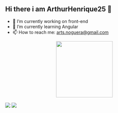 ## Hi there i am ArthurHenrique25 👋

- 🔭 I’m currently working on front-end 
- 🌱 I’m currently learning Angular 
- 📫 How to reach me: arts.noguera@gmail.com

<div align="center">
  <a href="https://github.com/ArthurHenrique25">
  <img height="180em" src="https://github-readme-stats.vercel.app/api?username=ArthurHenrique25&show_icons=true&theme=dark&include_all_commits=true&count_private=true"/>
</div>
  
  <div style="display: inline_block"><br>
  <a href = "arts.noguera@gmail.com"><img src="https://img.shields.io/badge/-Gmail-%23333?style=for-the-badge&logo=gmail&logoColor=white" target="_blank"></a>
  <a href="https://www.linkedin.com/in/arthur-henrique-soares-nogueira-718995159" target="_blank"><img src="https://img.shields.io/badge/-LinkedIn-%230077B5?style=for-the-badge&logo=linkedin&logoColor=white" target="_blank"></a> 
</div>
